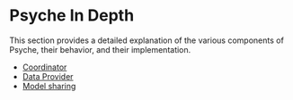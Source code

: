 # Psyche In Depth

This section provides a detailed explanation of the various components of Psyche, their behavior, and their implementation.

- [Coordinator](./coordinator.md)
- [Data Provider](./data-provider.md)
- [Model sharing](./model-sharing.md)
